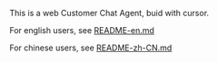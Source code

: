 This is a web Customer Chat Agent, buid with cursor.

For english users, see [README-en.md](README-en.md)
  

For chinese users, see [README-zh-CN.md](README-zh-CN.md) 
